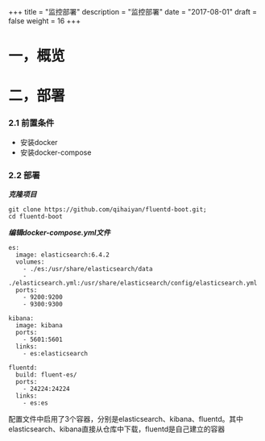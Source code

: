 +++
title = "监控部署"
description = "监控部署"
date = "2017-08-01"
draft = false
weight = 16
+++
# 一，概览

# 二，部署

### 2.1 前置条件  
- 安装docker  
- 安装docker-compose  


### 2.2 部署


***克隆项目***  
```
git clone https://github.com/qihaiyan/fluentd-boot.git;
cd fluentd-boot
```

***编辑docker-compose.yml文件***  
```
es:
  image: elasticsearch:6.4.2
  volumes:
    - ./es:/usr/share/elasticsearch/data
    - ./elasticsearch.yml:/usr/share/elasticsearch/config/elasticsearch.yml
  ports:
    - 9200:9200
    - 9300:9300

kibana:
  image: kibana
  ports:
    - 5601:5601
  links:
    - es:elasticsearch

fluentd:
  build: fluent-es/
  ports:
    - 24224:24224
  links:
    - es:es
```
配置文件中启用了3个容器，分别是elasticsearch、kibana、fluentd。其中elasticsearch、kibana直接从仓库中下载，fluentd是自己建立的容器